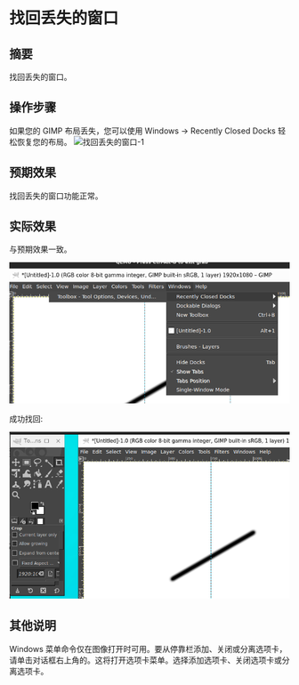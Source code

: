 # 找回丢失的窗口

## 摘要

找回丢失的窗口。

## 操作步骤

如果您的 GIMP 布局丢失，您可以使用 Windows -> Recently Closed Docks 轻松恢复您的布局。
![找回丢失的窗口-1](./img/找回丢失的窗口-1.png)

## 预期效果

找回丢失的窗口功能正常。


## 实际效果

与预期效果一致。

![找回丢失的窗口-2](./img/找回丢失的窗口-2.png)

成功找回:

![找回丢失的窗口-3](./img/找回丢失的窗口-3.png)


## 其他说明

 Windows 菜单命令仅在图像打开时可用。要从停靠栏添加、关闭或分离选项卡，请单击对话框右上角的。这将打开选项卡菜单。选择添加选项卡、关闭选项卡或分离选项卡。
